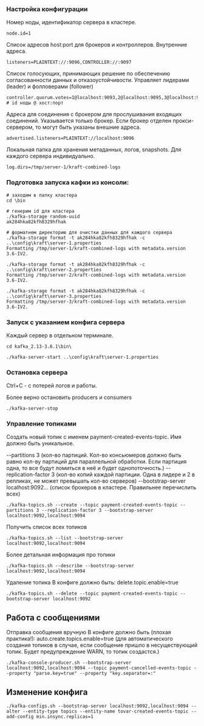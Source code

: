 ### Настройка конфигурации

Номер ноды, идентификатор сервера в кластере.
```
node.id=1
```

Список адресов host:port для брокеров и контроллеров. Внутренние адреса.
```
listeners=PLAINTEXT://:9096,CONTROLLER://:9097
```

Список голосующих, принимающих решение по обеспечению согласованности данных и отказоустойчивости. Управляет лидерами (leader) и фолловерами (follower)
```
controller.quorum.votes=1@localhost:9093,2@localhost:9095,3@localhost:9097
# id ноды @ хост:порт
```

Адреса для соединения с брокером для прослушивания входящих соединений. Указывается только брокер.
Если брокер отделен прокси-сервером, то могут быть указаны внешние адреса.
```
advertised.listeners=PLAINTEXT://localhost:9096
```

Локальная папка для хранения метаданных, логов, snapshots. Для каждого сервера индивидуально.
```
log.dirs=/tmp/server-1/kraft-combined-logs
```

### Подготовка запуска кафки из консоли:

```
# заходим в папку кластера
cd \bin

# генерим id для кластера
./kafka-storage random-uuid
ak284hka82kfh8329hfhak

# форматнем директорию для очистки данных для каждого сервера
./kafka-storage format -t ak284hka82kfh8329hfhak -c ..\config\kraft\server-1.properties
Formatting /tmp/server-1/kraft-combined-logs with metadata.version 3.6-IV2.

./kafka-storage format -t ak284hka82kfh8329hfhak -c ..\config\kraft\server-2.properties
Formatting /tmp/server-2/kraft-combined-logs with metadata.version 3.6-IV2.

./kafka-storage format -t ak284hka82kfh8329hfhak -c ..\config\kraft\server-3.properties
Formatting /tmp/server-3/kraft-combined-logs with metadata.version 3.6-IV2.
```

### Запуск с указанием конфига сервера

Каждый сервер в отдельном терминале.
```
cd kafka_2.13-3.6.1\bin\

./kafka-server-start ..\config\kraft\server-1.properties
```

### Остановка сервера

Ctrl+C - с потерей логов и работы.

Более верно остановить producers и consumers
```
./kafka-server-stop
```

### Управление топиками

Создать новый топик с именем payment-created-events-topic.
Имя должно быть уникальное.

--partitions 3 (кол-во партиций. Кол-во консьюмеров должно быть равно кол-ву партиций для параллельной обработки. Если партиция одна, то все будут ломиться в неё и будет однопоточность.)
--replication-factor 3 (кол-во копий каждой партиции. Одна в лидере и 2 в репликах, не может превышать кол-во серверов)
--bootstrap-server localhost:9092... (список брокеров в кластере. Правильнее перечислить всех)
```
./kafka-topics.sh --create --topic payment-created-events-topic --partitions 3 --replication-factor 3 --bootstrap-server localhost:9092,localhost:9094
```

Получить список всех топиков
```
./kafka-topics.sh --list --bootstrap-server localhost:9092,localhost:9094
```

Более детальная информация про топики
```
./kafka-topics.sh --describe --bootstrap-server localhost:9092,localhost:9094
```

Удаление топика
В конфиге должно быть: delete.topic.enable=true
```
./kafka-topics.sh --delete --topic payment-created-events-topic --bootstrap-server localhost:9092
```
## Работа с сообщениями

Отправка сообщения вручную
В конфиге должно быть (плохая практика!): auto.create.topics.enable=true (для автоматического создания топиков в случае, 
если сообщение пришло в несуществующий топик. Будет предупреждение WARN, то топик создастся.)
```
./kafka-console-producer.sh --bootstrap-server localhost:9092,localhost:9094 --topic payment-cancelled-events-topic --property "parse.key=true" --property "key.separator=:"
```

## Изменение конфига

```
./kafka-configs.sh --bootstrap-server localhost:9092,localhost:9094 --alter --entity-type topics --entity-name tovar-created-events-topic --add-config min.insync.replicas=1
```
